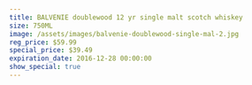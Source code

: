```yaml
---
title: BALVENIE doublewood 12 yr single malt scotch whiskey
size: 750ML
image: /assets/images/balvenie-doublewood-single-mal-2.jpg
reg_price: $59.99
special_price: $39.49
expiration_date: 2016-12-28 00:00:00
show_special: true
---
```



